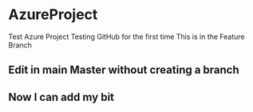 # AzureProject
Test Azure Project
Testing GitHub for the first time
This is in the Feature Branch

## Edit in main Master without creating a branch

## Now I can add my bit ##
